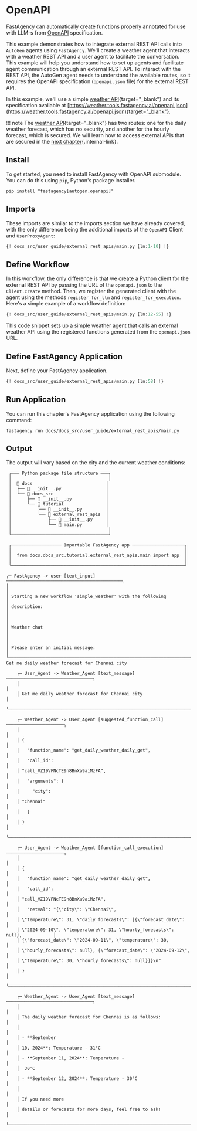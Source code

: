# OpenAPI

FastAgency can automatically create functions properly annotated for use with LLM-s from [OpenAPI](https://swagger.io/specification/) specification.

This example demonstrates how to integrate external REST API calls into `AutoGen` agents using `FastAgency`. We'll create a weather agent that interacts with a weather REST API and a user agent to facilitate the conversation. This example will help you understand how to set up agents and facilitate agent communication through an external REST API. To interact with the REST API, the AutoGen agent needs to understand the available routes, so it requires the OpenAPI specification (`openapi.json` file) for the external REST API.

In this example, we'll use a simple [weather API](https://weather.tools.fastagency.ai/docs){target="_blank"} and its specification available at [https://weather.tools.fastagency.ai/openapi.json](https://weather.tools.fastagency.ai/openapi.json){target="_blank"}.

!!! note
    The [weather API](https://weather.tools.fastagency.ai/docs){target="_blank"} has two routes: one for the daily weather forecast, which has no security, and another for the hourly forecast, which is secured. We will learn how to access external APIs that are secured in the [next chapter](./security.md){.internal-link}.

## Install

To get started, you need to install FastAgency with OpenAPI submodule. You can do this using `pip`, Python's package installer.

```console
pip install "fastagency[autogen,openapi]"
```

## Imports
These imports are similar to the imports section we have already covered, with the only difference being the additional imports of the `OpenAPI` Client and `UserProxyAgent`:

```python
{! docs_src/user_guide/external_rest_apis/main.py [ln:1-10] !}
```

## Define Workflow

In this workflow, the only difference is that we create a Python client for the external REST API by passing the URL of the `openapi.json` to the `Client.create` method. Then, we register the generated client with the agent using the methods `register_for_llm` and `register_for_execution`. Here's a simple example of a workflow definition:

```python
{! docs_src/user_guide/external_rest_apis/main.py [ln:12-55] !}
```

This code snippet sets up a simple weather agent that calls an external weather API using the registered functions generated from the `openapi.json` URL.

## Define FastAgency Application

Next, define your FastAgency application.

```python
{! docs_src/user_guide/external_rest_apis/main.py [ln:58] !}
```

## Run Application

You can run this chapter's FastAgency application using the following command:

```console
fastagency run docs/docs_src/user_guide/external_rest_apis/main.py
```

## Output

The output will vary based on the city and the current weather conditions:

```console
 ╭─── Python package file structure ───╮
 │                                     │
 │  📁 docs                            │
 │  ├── 🐍 __init__.py                 │
 │  └── 📁 docs_src                    │
 │      ├── 🐍 __init__.py             │
 │      └── 📁 tutorial                │
 │          ├── 🐍 __init__.py         │
 │          └── 📁 external_rest_apis  │
 │              ├── 🐍 __init__.py     │
 │              └── 🐍 main.py         │
 │                                     │
 ╰─────────────────────────────────────╯

 ╭─────────────────── Importable FastAgency app ────────────────────╮
 │                                                                  │
 │  from docs.docs_src.tutorial.external_rest_apis.main import app  │
 │                                                                  │
 ╰──────────────────────────────────────────────────────────────────╯

╭─ FastAgency -> user [text_input] ────────────────────────────────────────────╮
│                                                                              │
│ Starting a new workflow 'simple_weather' with the following                  │
│ description:                                                                 │
│                                                                              │
│ Weather chat                                                                 │
│                                                                              │
│ Please enter an initial message:                                             │
╰──────────────────────────────────────────────────────────────────────────────╯
Get me daily weather forecast for Chennai city

    ╭─ User_Agent -> Weather_Agent [text_message] ─────────────────────────────────╮
    │                                                                              │
    │ Get me daily weather forecast for Chennai city                               │
    ╰──────────────────────────────────────────────────────────────────────────────╯

    ╭─ Weather_Agent -> User_Agent [suggested_function_call] ──────────────────────╮
    │                                                                              │
    │ {                                                                            │
    │   "function_name": "get_daily_weather_daily_get",                            │
    │   "call_id":                                                                 │
    │ "call_VZ19VFNcTE9n8BnXa9aiMzFA",                                             │
    │   "arguments": {                                                             │
    │     "city":                                                                  │
    │ "Chennai"                                                                    │
    │   }                                                                          │
    │ }                                                                            │
    ╰──────────────────────────────────────────────────────────────────────────────╯

    ╭─ User_Agent -> Weather_Agent [function_call_execution] ──────────────────────╮
    │                                                                              │
    │ {                                                                            │
    │   "function_name": "get_daily_weather_daily_get",                            │
    │   "call_id":                                                                 │
    │ "call_VZ19VFNcTE9n8BnXa9aiMzFA",                                             │
    │   "retval": "{\"city\": \"Chennai\",                                         │
    │ \"temperature\": 31, \"daily_forecasts\": [{\"forecast_date\":               │
    │ \"2024-09-10\", \"temperature\": 31, \"hourly_forecasts\": null},            │
    │ {\"forecast_date\": \"2024-09-11\", \"temperature\": 30,                     │
    │ \"hourly_forecasts\": null}, {\"forecast_date\": \"2024-09-12\",             │
    │ \"temperature\": 30, \"hourly_forecasts\": null}]}\n"                        │
    │ }                                                                            │
    ╰──────────────────────────────────────────────────────────────────────────────╯

    ╭─ Weather_Agent -> User_Agent [text_message] ─────────────────────────────────╮
    │                                                                              │
    │ The daily weather forecast for Chennai is as follows:                        │
    │                                                                              │
    │ - **September                                                                │
    │ 10, 2024**: Temperature - 31°C                                               │
    │ - **September 11, 2024**: Temperature -                                      │
    │  30°C                                                                        │
    │ - **September 12, 2024**: Temperature - 30°C                                 │
    │                                                                              │
    │ If you need more                                                             │
    │ details or forecasts for more days, feel free to ask!                        │
    ╰──────────────────────────────────────────────────────────────────────────────╯
```

